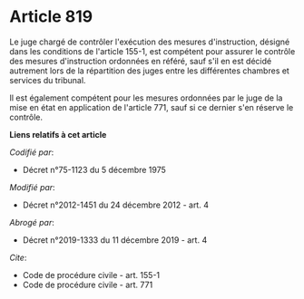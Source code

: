 # Article 819

Le juge chargé de contrôler l'exécution des mesures d'instruction, désigné dans les conditions de l'article 155-1, est
compétent pour assurer le contrôle des mesures d'instruction ordonnées en référé, sauf s'il en est décidé autrement lors de
la répartition des juges entre les différentes chambres et services du tribunal. 

Il est également compétent pour les mesures ordonnées par le juge de la mise en état en application de l'article 771, sauf si
ce dernier s'en réserve le contrôle.

**Liens relatifs à cet article**

_Codifié par_:

  - Décret n°75-1123 du 5 décembre 1975

_Modifié par_:

  - Décret n°2012-1451 du 24 décembre 2012 - art. 4

_Abrogé par_:

  - Décret n°2019-1333 du 11 décembre 2019 - art. 4

_Cite_:

  - Code de procédure civile - art. 155-1
  - Code de procédure civile - art. 771
